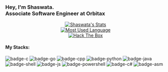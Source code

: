 <h3> Hey, I'm Shaswata. <br>
Associate Software Engineer at Orbitax</h3>  

<p align="center">
  <a target="_blank" href="https://github.com/tdyx87" class="rich-diff-level-one">
    <img src="https://github-readme-stats.vercel.app/api?username=tdyx87&&show_icons=true&count_private=true&theme=tokyonight" alt="Shaswata's Stats" >
  </a><br>
  <a target="_blank" href="https://github.com/tdyx87/tdyx87" class="rich-diff-level-one">
    <img src="https://github-readme-stats.vercel.app/api/top-langs/?username=shaswata56&hide=makefile,html,roff,jupyter+notebook&layout=compact&theme=tokyonight&langs_count=10" alt="Most Used Language" >
  </a><br>
  <a target="_blank" href="https://app.hackthebox.eu/profile/89792" class="rich-diff-level-one">
    <img src="http://www.hackthebox.eu/badge/image/89792" alt="Hack The Box">
  </a>
</p>

#### My Stacks:
![badge-c](https://img.shields.io/badge/Language-C-555555?style=for-the-badge&logo=C) ![badge-go](https://img.shields.io/badge/Language-Go-00ADD8?style=for-the-badge&logo=Go) ![badge-cpp](https://img.shields.io/badge/Language-C++-f34b7d?style=for-the-badge&logo=C%2B%2B) ![badge-python](https://img.shields.io/badge/Language-Python-blue?style=for-the-badge&logo=Python) ![badge-java](https://img.shields.io/badge/Language-Java-b07219?style=for-the-badge&logo=Java) ![badge-shell](https://img.shields.io/badge/Language-Shell-89e051?style=for-the-badge&logo=gnu-bash) ![badge-js](https://img.shields.io/badge/Language-Javascript-f1e05a?style=for-the-badge&logo=javascript) ![badge-powershell](https://img.shields.io/badge/Language-PowerShell-012456?style=for-the-badge&logo=powershell) ![badge-c#](https://img.shields.io/badge/Language-C%23-178600?style=for-the-badge&logo=C-Sharp) ![badge-asm](https://img.shields.io/badge/Language-Assembly-6E4C13?style=for-the-badge&logo=assembly) 

